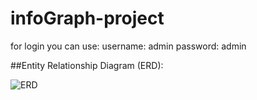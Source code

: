 # infoGraph-project

for login you can use:
username: admin
password: admin

##Entity Relationship Diagram (ERD):

![ERD]('./assets/infograpg-ERD.png')  
